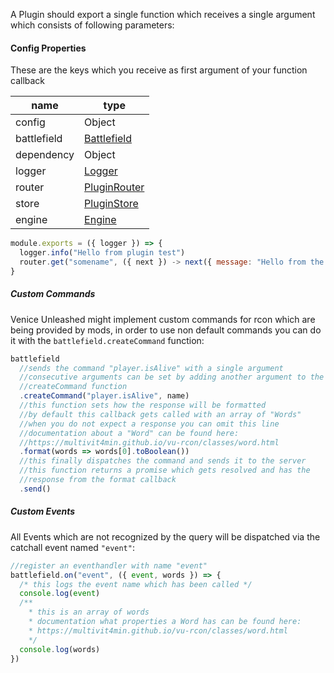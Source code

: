 A Plugin should export a single function which receives a single argument which consists of following parameters:


#### Config Properties

These are the keys which you receive as first argument of your function callback

name         | type
-------------|----------
config       | Object
battlefield  | [Battlefield](https://multivit4min.github.io/vu-rcon/)
dependency   | Object
logger       | [Logger](types/Logger.md)
router       | [PluginRouter](types/PluginRouter.md)
store        | [PluginStore](types/PluginStore.md)
engine       | [Engine](types/Engine.md)



```javascript
module.exports = ({ logger }) => {
  logger.info("Hello from plugin test")
  router.get("somename", ({ next }) -> next({ message: "Hello from the plugin" }))
}
```

##### Custom Commands

Venice Unleashed might implement custom commands for rcon which are being provided by mods, in order to use non default commands you can do it with the `battlefield.createCommand` function:

```javascript
battlefield
  //sends the command "player.isAlive" with a single argument
  //consecutive arguments can be set by adding another argument to the 
  //createCommand function
  .createCommand("player.isAlive", name)
  //this function sets how the response will be formatted
  //by default this callback gets called with an array of "Words"
  //when you do not expect a response you can omit this line
  //documentation about a "Word" can be found here:
  //https://multivit4min.github.io/vu-rcon/classes/word.html
  .format(words => words[0].toBoolean())
  //this finally dispatches the command and sends it to the server
  //this function returns a promise which gets resolved and has the
  //response from the format callback
  .send()

```


##### Custom Events

All Events which are not recognized by the query will be dispatched via the catchall event named `"event"`:

```javascript
//register an eventhandler with name "event"
battlefield.on("event", ({ event, words }) => {
  /* this logs the event name which has been called */
  console.log(event)
  /** 
    * this is an array of words
    * documentation what properties a Word has can be found here: 
    * https://multivit4min.github.io/vu-rcon/classes/word.html
    */
  console.log(words)
})
```